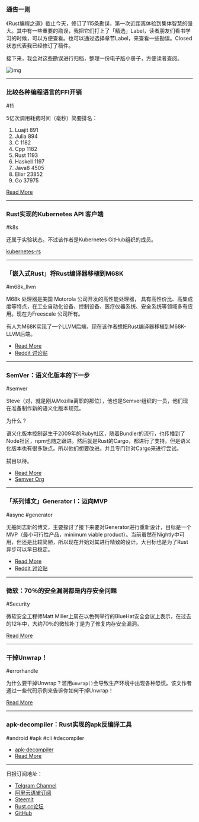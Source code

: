 ### 通告一则

《Rust编程之道》截止今天，修订了115条勘误，第一次近距离体验到集体智慧的强大。其中有一些重要的勘误，我把它们打上了「精选」Label，读者朋友们看书学习的时候，可以方便查看。也可以通过选择章节Label，来查看一些勘误。Closed 状态代表我已经修订了稿件。

接下来，我会对这些勘误进行归档，整理一份电子版小册子，方便读者查阅。 ​​​​

![img](https://wx3.sinaimg.cn/mw690/71684decly1g03jpc5wenj20u00yju0x.jpg)

---

### 比较各种编程语言的FFI开销

#ffi

5亿次调用耗费时间（毫秒）简要排名：

1. Luajit 891
2. Julia  894
3. C      1182
4. Cpp    1182
5. Rust   1193
6. Haskell  1197
7. Java8    4505
8. Elixr    23852
9. Go       37975

[Read More](https://github.com/dyu/ffi-overhead/blob/master/README.md)

---

### Rust实现的Kubernetes API 客户端

#k8s

还属于实验状态。不过该作者是Kubernetes GitHub组织的成员。

[kubernetes-rs](https://github.com/anguslees/kubernetes-rs)

---

### 「嵌入式Rust」将Rust编译器移植到M68K

#m68k_llvm

M68k 处理器是美国 Motorola 公司开发的高性能处理器， 具有高性价比、高集成度等特点，在工业自动化设备、控制设备、医疗仪器系统、安全系统等领域多有应用。现在为Freescale 公司所有。

有人为M68K实现了一个LLVM后端，现在该作者想把Rust编译器移植到M68K-LLVM后端。

- [Read More](https://lists.debian.org/debian-68k/2019/02/msg00003.html)
- [Reddit 讨论贴](https://www.reddit.com/r/rust/comments/apiieb/porting_the_rust_compiler_to_m68k/)

---

### SemVer：语义化版本的下一步

#semver

Steve（对，就是刚从Mozilla离职的那位），他也是Semver组织的一员，他们现在准备制作新的语义化版本规范。

为什么？

语义化版本控制诞生于2009年的Ruby社区，随着Bundler的流行，也传播到了Node社区，npm也随之跟进。然后就是Rust的Cargo，都进行了支持。但是语义化版本也有很多缺点。所以他们想要改进。并且专门针对Cargo来进行尝试。

拭目以待。

- [Read More](https://words.steveklabnik.com/what-s-next-for-semver)
- [Semver Org](https://github.com/orgs/semver/)

---

### 「系列博文」Generator I：迈向MVP 

#async #generator

无船同志新的博文，主要探讨了接下来要对Generator进行重新设计，目标是一个MVP（最小可行性产品，minimum viable product）。当前虽然在Nightly中可用，但还是比较简陋，所以现在开始对其进行精致的设计。大目标也是为了Rust异步可以早日稳定。

- [Read More](https://boats.gitlab.io/blog/post/generators-i/)
- [Reddit 讨论贴](https://www.reddit.com/r/rust/comments/apitmm/generators_i_toward_a_minimum_viable_product/)

---

### 微软：70％的安全漏洞都是内存安全问题

#Security

微软安全工程师Matt Miller上周在以色列举行的BlueHat安全会议上表示，在过去的12年中，大约70％的微软补丁是为了修复内存安全漏洞。

[Read More](https://www.zdnet.com/article/microsoft-70-percent-of-all-security-bugs-are-memory-safety-issues/)

---

### 干掉Unwrap！

#errorhandle

为什么要干掉Unwrap？滥用`unwrap()`会导致生产环境中出现各种恐慌。该文作者通过一些代码示例来告诉你如何干掉Unwrap！

[Read More](https://dmerej.info/blog/post/killing-unwrap/)

---

### apk-decompiler：Rust实现的apk反编译工具

#android #apk #cli #decompiler

- [apk-decompiler](https://github.com/robertohuertasm/apk-decompiler)
- [Read More](https://robertohuertas.com/2019/02/03/rust_cli_apk_decompiler/)

---

日报订阅地址：

- [Telgram Channel](https://t.me/rust_daily_news )
- [阿里云语雀订阅](https://www.yuque.com/chaosbot/rustnews)
- [Steemit](https://steemit.com/@blackanger)
- [Rust.cc论坛](https://rust.cc)
- [GitHub](https://github.com/RustStudy/rust_daily_news)